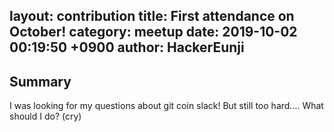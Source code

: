 layout: contribution
title: First attendance on October!
category: meetup
date:   2019-10-02 00:19:50 +0900
author: HackerEunji
---

## Summary
I was looking for my questions about git coin slack!
But still too hard.... What should I do? (cry)
